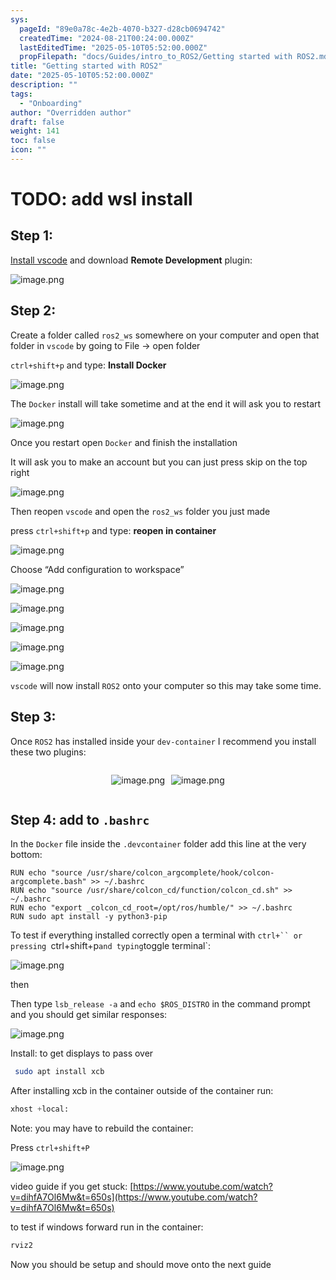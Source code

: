 ```yaml
---
sys:
  pageId: "89e0a78c-4e2b-4070-b327-d28cb0694742"
  createdTime: "2024-08-21T00:24:00.000Z"
  lastEditedTime: "2025-05-10T05:52:00.000Z"
  propFilepath: "docs/Guides/intro_to_ROS2/Getting started with ROS2.md"
title: "Getting started with ROS2"
date: "2025-05-10T05:52:00.000Z"
description: ""
tags:
  - "Onboarding"
author: "Overridden author"
draft: false
weight: 141
toc: false
icon: ""
---
```


# TODO: add wsl install

## Step 1:

[Install vscode](https://code.visualstudio.com/download) and download **Remote Development** plugin:

![image.png](https://prod-files-secure.s3.us-west-2.amazonaws.com/d518164a-d88e-44d1-a4ee-3adb3bd8bce0/efb52993-1881-4a40-b95e-6f020334f022/image.png?X-Amz-Algorithm=AWS4-HMAC-SHA256&X-Amz-Content-Sha256=UNSIGNED-PAYLOAD&X-Amz-Credential=ASIAZI2LB466YTESIDUX%2F20250630%2Fus-west-2%2Fs3%2Faws4_request&X-Amz-Date=20250630T004634Z&X-Amz-Expires=3600&X-Amz-Security-Token=IQoJb3JpZ2luX2VjELX%2F%2F%2F%2F%2F%2F%2F%2F%2F%2FwEaCXVzLXdlc3QtMiJHMEUCIQDCtIIVqa92HlynkMQFQYR5Iut28vJvGBZhVMYPKxh9mwIgM02iCbF9HWBilIAPlU62Id%2FHcOgv97weXgT8xx2XzOMqiAQIrv%2F%2F%2F%2F%2F%2F%2F%2F%2F%2FARAAGgw2Mzc0MjMxODM4MDUiDBsPysCqZMOkvFEKZircA9l2JsmToGIBflTpVEGrW6Y4cICYQgMvLjMcWA0Cht6zJtA%2BIqeWNCyfoaTma0NTSD0QeQugIctYeZIoKKsIY4%2BfovbY%2BODtBSXWf9B0gF6nTdnyLtAFur%2FaMzq3tDIY04YzWi%2BqUBKF1RzEwKiy5%2BI3ET8FeFUzD9MEP1j0nJEqRK16TgA%2BcwhjInLJetbSHqqkq9nuDWCc3622RPNLrZogEQVmZ3CKfR%2BV5QtGOWEFPnPVQSywiqbFzQ6TMGLMz9VYjuqznvEzhui%2B%2BOGrymb%2FYmbcVFe9ajOUIH%2BEFKxVyO2c03WmYR8z20h9C2TUinrXBmA2GxFfLq1%2FWIh6WtsqW4Eqb7F1a%2Bp9pn9xqeuFXZgcBAT5Y8q9yRthCYKPUPyApgEyoxyYbIdhwzA%2FuXpLY8ME7WkNhryuMj2TYBebRqiyXxxOMcdYqJYMDTfUGXV9ZdNUobdW2sVIkbTxlaLjVRwhUNRvbviX88kT6yFPxi2SNZe4A4mv8Nckjt4tt4Q7MWqW%2FSkVSThfBFntwL796PK851V3lk2a7DM0%2BV7DfWbTvAsSq0JKoqNPSCgsRNx4pM89MU5XSJd9vx%2BngQxWFuiI1wnh2096rXBNmIAslWxvepyTzTvKiI99MIjNhsMGOqUBXW%2Fc3lpFqXtBHkU0y7LnoIqV9yz8ptwf%2FWmBgoKwQpM6xCM0kpsp9UvmXEYfWHKytZD1JlYJLmyopcXYnusPmgYselNRdfqZmqAhgahZaqvNcswhrKAwh0m7S%2FkHXqpvWIvDCVa9juN6TSjELbs8lgrYLcUGuOvOIlWP6TWJrIrEQaGfX9T4ieGw59zN8Nr6ElMaiF0FUpdS4x41PpPPakqhiZMC&X-Amz-Signature=8d588ea4e6fec2bce190ea85adeb955de01003991ac606883091772c936d696d&X-Amz-SignedHeaders=host&x-amz-checksum-mode=ENABLED&x-id=GetObject)

## Step 2:

Create a folder called `ros2_ws` somewhere on your computer and open that folder in `vscode` by going to File → open folder 

`ctrl+shift+p` and type: **Install Docker**

![image.png](https://prod-files-secure.s3.us-west-2.amazonaws.com/d518164a-d88e-44d1-a4ee-3adb3bd8bce0/2269dc0e-1cd5-47ff-bceb-c04ad9b2eab0/image.png?X-Amz-Algorithm=AWS4-HMAC-SHA256&X-Amz-Content-Sha256=UNSIGNED-PAYLOAD&X-Amz-Credential=ASIAZI2LB466YTESIDUX%2F20250630%2Fus-west-2%2Fs3%2Faws4_request&X-Amz-Date=20250630T004634Z&X-Amz-Expires=3600&X-Amz-Security-Token=IQoJb3JpZ2luX2VjELX%2F%2F%2F%2F%2F%2F%2F%2F%2F%2FwEaCXVzLXdlc3QtMiJHMEUCIQDCtIIVqa92HlynkMQFQYR5Iut28vJvGBZhVMYPKxh9mwIgM02iCbF9HWBilIAPlU62Id%2FHcOgv97weXgT8xx2XzOMqiAQIrv%2F%2F%2F%2F%2F%2F%2F%2F%2F%2FARAAGgw2Mzc0MjMxODM4MDUiDBsPysCqZMOkvFEKZircA9l2JsmToGIBflTpVEGrW6Y4cICYQgMvLjMcWA0Cht6zJtA%2BIqeWNCyfoaTma0NTSD0QeQugIctYeZIoKKsIY4%2BfovbY%2BODtBSXWf9B0gF6nTdnyLtAFur%2FaMzq3tDIY04YzWi%2BqUBKF1RzEwKiy5%2BI3ET8FeFUzD9MEP1j0nJEqRK16TgA%2BcwhjInLJetbSHqqkq9nuDWCc3622RPNLrZogEQVmZ3CKfR%2BV5QtGOWEFPnPVQSywiqbFzQ6TMGLMz9VYjuqznvEzhui%2B%2BOGrymb%2FYmbcVFe9ajOUIH%2BEFKxVyO2c03WmYR8z20h9C2TUinrXBmA2GxFfLq1%2FWIh6WtsqW4Eqb7F1a%2Bp9pn9xqeuFXZgcBAT5Y8q9yRthCYKPUPyApgEyoxyYbIdhwzA%2FuXpLY8ME7WkNhryuMj2TYBebRqiyXxxOMcdYqJYMDTfUGXV9ZdNUobdW2sVIkbTxlaLjVRwhUNRvbviX88kT6yFPxi2SNZe4A4mv8Nckjt4tt4Q7MWqW%2FSkVSThfBFntwL796PK851V3lk2a7DM0%2BV7DfWbTvAsSq0JKoqNPSCgsRNx4pM89MU5XSJd9vx%2BngQxWFuiI1wnh2096rXBNmIAslWxvepyTzTvKiI99MIjNhsMGOqUBXW%2Fc3lpFqXtBHkU0y7LnoIqV9yz8ptwf%2FWmBgoKwQpM6xCM0kpsp9UvmXEYfWHKytZD1JlYJLmyopcXYnusPmgYselNRdfqZmqAhgahZaqvNcswhrKAwh0m7S%2FkHXqpvWIvDCVa9juN6TSjELbs8lgrYLcUGuOvOIlWP6TWJrIrEQaGfX9T4ieGw59zN8Nr6ElMaiF0FUpdS4x41PpPPakqhiZMC&X-Amz-Signature=bfeadb9c8e27fd27b96bc3b170fa75bb47c2fb89043964d30420d72108d97ef3&X-Amz-SignedHeaders=host&x-amz-checksum-mode=ENABLED&x-id=GetObject)

The `Docker` install will take sometime and at the end it will ask you to restart

![image.png](https://prod-files-secure.s3.us-west-2.amazonaws.com/d518164a-d88e-44d1-a4ee-3adb3bd8bce0/ed233f78-be33-4b1f-b89c-9c346c0e961e/image.png?X-Amz-Algorithm=AWS4-HMAC-SHA256&X-Amz-Content-Sha256=UNSIGNED-PAYLOAD&X-Amz-Credential=ASIAZI2LB466YTESIDUX%2F20250630%2Fus-west-2%2Fs3%2Faws4_request&X-Amz-Date=20250630T004634Z&X-Amz-Expires=3600&X-Amz-Security-Token=IQoJb3JpZ2luX2VjELX%2F%2F%2F%2F%2F%2F%2F%2F%2F%2FwEaCXVzLXdlc3QtMiJHMEUCIQDCtIIVqa92HlynkMQFQYR5Iut28vJvGBZhVMYPKxh9mwIgM02iCbF9HWBilIAPlU62Id%2FHcOgv97weXgT8xx2XzOMqiAQIrv%2F%2F%2F%2F%2F%2F%2F%2F%2F%2FARAAGgw2Mzc0MjMxODM4MDUiDBsPysCqZMOkvFEKZircA9l2JsmToGIBflTpVEGrW6Y4cICYQgMvLjMcWA0Cht6zJtA%2BIqeWNCyfoaTma0NTSD0QeQugIctYeZIoKKsIY4%2BfovbY%2BODtBSXWf9B0gF6nTdnyLtAFur%2FaMzq3tDIY04YzWi%2BqUBKF1RzEwKiy5%2BI3ET8FeFUzD9MEP1j0nJEqRK16TgA%2BcwhjInLJetbSHqqkq9nuDWCc3622RPNLrZogEQVmZ3CKfR%2BV5QtGOWEFPnPVQSywiqbFzQ6TMGLMz9VYjuqznvEzhui%2B%2BOGrymb%2FYmbcVFe9ajOUIH%2BEFKxVyO2c03WmYR8z20h9C2TUinrXBmA2GxFfLq1%2FWIh6WtsqW4Eqb7F1a%2Bp9pn9xqeuFXZgcBAT5Y8q9yRthCYKPUPyApgEyoxyYbIdhwzA%2FuXpLY8ME7WkNhryuMj2TYBebRqiyXxxOMcdYqJYMDTfUGXV9ZdNUobdW2sVIkbTxlaLjVRwhUNRvbviX88kT6yFPxi2SNZe4A4mv8Nckjt4tt4Q7MWqW%2FSkVSThfBFntwL796PK851V3lk2a7DM0%2BV7DfWbTvAsSq0JKoqNPSCgsRNx4pM89MU5XSJd9vx%2BngQxWFuiI1wnh2096rXBNmIAslWxvepyTzTvKiI99MIjNhsMGOqUBXW%2Fc3lpFqXtBHkU0y7LnoIqV9yz8ptwf%2FWmBgoKwQpM6xCM0kpsp9UvmXEYfWHKytZD1JlYJLmyopcXYnusPmgYselNRdfqZmqAhgahZaqvNcswhrKAwh0m7S%2FkHXqpvWIvDCVa9juN6TSjELbs8lgrYLcUGuOvOIlWP6TWJrIrEQaGfX9T4ieGw59zN8Nr6ElMaiF0FUpdS4x41PpPPakqhiZMC&X-Amz-Signature=7c77c8a1b0845cbeba7f0eae522b131763dfa25c67576b75c58ab16baeacd19c&X-Amz-SignedHeaders=host&x-amz-checksum-mode=ENABLED&x-id=GetObject)

Once you restart open `Docker` and finish the installation

It will ask you to make an account but you can just press skip on the top right

![image.png](https://prod-files-secure.s3.us-west-2.amazonaws.com/d518164a-d88e-44d1-a4ee-3adb3bd8bce0/21010ad9-1659-4fd9-9f59-9932a09b2a3d/image.png?X-Amz-Algorithm=AWS4-HMAC-SHA256&X-Amz-Content-Sha256=UNSIGNED-PAYLOAD&X-Amz-Credential=ASIAZI2LB466YTESIDUX%2F20250630%2Fus-west-2%2Fs3%2Faws4_request&X-Amz-Date=20250630T004634Z&X-Amz-Expires=3600&X-Amz-Security-Token=IQoJb3JpZ2luX2VjELX%2F%2F%2F%2F%2F%2F%2F%2F%2F%2FwEaCXVzLXdlc3QtMiJHMEUCIQDCtIIVqa92HlynkMQFQYR5Iut28vJvGBZhVMYPKxh9mwIgM02iCbF9HWBilIAPlU62Id%2FHcOgv97weXgT8xx2XzOMqiAQIrv%2F%2F%2F%2F%2F%2F%2F%2F%2F%2FARAAGgw2Mzc0MjMxODM4MDUiDBsPysCqZMOkvFEKZircA9l2JsmToGIBflTpVEGrW6Y4cICYQgMvLjMcWA0Cht6zJtA%2BIqeWNCyfoaTma0NTSD0QeQugIctYeZIoKKsIY4%2BfovbY%2BODtBSXWf9B0gF6nTdnyLtAFur%2FaMzq3tDIY04YzWi%2BqUBKF1RzEwKiy5%2BI3ET8FeFUzD9MEP1j0nJEqRK16TgA%2BcwhjInLJetbSHqqkq9nuDWCc3622RPNLrZogEQVmZ3CKfR%2BV5QtGOWEFPnPVQSywiqbFzQ6TMGLMz9VYjuqznvEzhui%2B%2BOGrymb%2FYmbcVFe9ajOUIH%2BEFKxVyO2c03WmYR8z20h9C2TUinrXBmA2GxFfLq1%2FWIh6WtsqW4Eqb7F1a%2Bp9pn9xqeuFXZgcBAT5Y8q9yRthCYKPUPyApgEyoxyYbIdhwzA%2FuXpLY8ME7WkNhryuMj2TYBebRqiyXxxOMcdYqJYMDTfUGXV9ZdNUobdW2sVIkbTxlaLjVRwhUNRvbviX88kT6yFPxi2SNZe4A4mv8Nckjt4tt4Q7MWqW%2FSkVSThfBFntwL796PK851V3lk2a7DM0%2BV7DfWbTvAsSq0JKoqNPSCgsRNx4pM89MU5XSJd9vx%2BngQxWFuiI1wnh2096rXBNmIAslWxvepyTzTvKiI99MIjNhsMGOqUBXW%2Fc3lpFqXtBHkU0y7LnoIqV9yz8ptwf%2FWmBgoKwQpM6xCM0kpsp9UvmXEYfWHKytZD1JlYJLmyopcXYnusPmgYselNRdfqZmqAhgahZaqvNcswhrKAwh0m7S%2FkHXqpvWIvDCVa9juN6TSjELbs8lgrYLcUGuOvOIlWP6TWJrIrEQaGfX9T4ieGw59zN8Nr6ElMaiF0FUpdS4x41PpPPakqhiZMC&X-Amz-Signature=5ced1790ef44f293a2e7819a0dec279b53b5106fc42739f5a7676230886b7ddd&X-Amz-SignedHeaders=host&x-amz-checksum-mode=ENABLED&x-id=GetObject)

Then reopen `vscode` and open the `ros2_ws` folder you just made

press `ctrl+shift+p` and type: **reopen in container**

![image.png](https://prod-files-secure.s3.us-west-2.amazonaws.com/d518164a-d88e-44d1-a4ee-3adb3bd8bce0/4e93b8c2-41ad-488c-8095-c74205196118/image.png?X-Amz-Algorithm=AWS4-HMAC-SHA256&X-Amz-Content-Sha256=UNSIGNED-PAYLOAD&X-Amz-Credential=ASIAZI2LB466YTESIDUX%2F20250630%2Fus-west-2%2Fs3%2Faws4_request&X-Amz-Date=20250630T004634Z&X-Amz-Expires=3600&X-Amz-Security-Token=IQoJb3JpZ2luX2VjELX%2F%2F%2F%2F%2F%2F%2F%2F%2F%2FwEaCXVzLXdlc3QtMiJHMEUCIQDCtIIVqa92HlynkMQFQYR5Iut28vJvGBZhVMYPKxh9mwIgM02iCbF9HWBilIAPlU62Id%2FHcOgv97weXgT8xx2XzOMqiAQIrv%2F%2F%2F%2F%2F%2F%2F%2F%2F%2FARAAGgw2Mzc0MjMxODM4MDUiDBsPysCqZMOkvFEKZircA9l2JsmToGIBflTpVEGrW6Y4cICYQgMvLjMcWA0Cht6zJtA%2BIqeWNCyfoaTma0NTSD0QeQugIctYeZIoKKsIY4%2BfovbY%2BODtBSXWf9B0gF6nTdnyLtAFur%2FaMzq3tDIY04YzWi%2BqUBKF1RzEwKiy5%2BI3ET8FeFUzD9MEP1j0nJEqRK16TgA%2BcwhjInLJetbSHqqkq9nuDWCc3622RPNLrZogEQVmZ3CKfR%2BV5QtGOWEFPnPVQSywiqbFzQ6TMGLMz9VYjuqznvEzhui%2B%2BOGrymb%2FYmbcVFe9ajOUIH%2BEFKxVyO2c03WmYR8z20h9C2TUinrXBmA2GxFfLq1%2FWIh6WtsqW4Eqb7F1a%2Bp9pn9xqeuFXZgcBAT5Y8q9yRthCYKPUPyApgEyoxyYbIdhwzA%2FuXpLY8ME7WkNhryuMj2TYBebRqiyXxxOMcdYqJYMDTfUGXV9ZdNUobdW2sVIkbTxlaLjVRwhUNRvbviX88kT6yFPxi2SNZe4A4mv8Nckjt4tt4Q7MWqW%2FSkVSThfBFntwL796PK851V3lk2a7DM0%2BV7DfWbTvAsSq0JKoqNPSCgsRNx4pM89MU5XSJd9vx%2BngQxWFuiI1wnh2096rXBNmIAslWxvepyTzTvKiI99MIjNhsMGOqUBXW%2Fc3lpFqXtBHkU0y7LnoIqV9yz8ptwf%2FWmBgoKwQpM6xCM0kpsp9UvmXEYfWHKytZD1JlYJLmyopcXYnusPmgYselNRdfqZmqAhgahZaqvNcswhrKAwh0m7S%2FkHXqpvWIvDCVa9juN6TSjELbs8lgrYLcUGuOvOIlWP6TWJrIrEQaGfX9T4ieGw59zN8Nr6ElMaiF0FUpdS4x41PpPPakqhiZMC&X-Amz-Signature=2b8343814456088a4ae0a785c2b4011c444b997fffd4f6da9c80dfafda1ae362&X-Amz-SignedHeaders=host&x-amz-checksum-mode=ENABLED&x-id=GetObject)

Choose “Add configuration to workspace”

![image.png](https://prod-files-secure.s3.us-west-2.amazonaws.com/d518164a-d88e-44d1-a4ee-3adb3bd8bce0/9560b282-5060-4989-ba37-97e7b2c22476/image.png?X-Amz-Algorithm=AWS4-HMAC-SHA256&X-Amz-Content-Sha256=UNSIGNED-PAYLOAD&X-Amz-Credential=ASIAZI2LB466YTESIDUX%2F20250630%2Fus-west-2%2Fs3%2Faws4_request&X-Amz-Date=20250630T004634Z&X-Amz-Expires=3600&X-Amz-Security-Token=IQoJb3JpZ2luX2VjELX%2F%2F%2F%2F%2F%2F%2F%2F%2F%2FwEaCXVzLXdlc3QtMiJHMEUCIQDCtIIVqa92HlynkMQFQYR5Iut28vJvGBZhVMYPKxh9mwIgM02iCbF9HWBilIAPlU62Id%2FHcOgv97weXgT8xx2XzOMqiAQIrv%2F%2F%2F%2F%2F%2F%2F%2F%2F%2FARAAGgw2Mzc0MjMxODM4MDUiDBsPysCqZMOkvFEKZircA9l2JsmToGIBflTpVEGrW6Y4cICYQgMvLjMcWA0Cht6zJtA%2BIqeWNCyfoaTma0NTSD0QeQugIctYeZIoKKsIY4%2BfovbY%2BODtBSXWf9B0gF6nTdnyLtAFur%2FaMzq3tDIY04YzWi%2BqUBKF1RzEwKiy5%2BI3ET8FeFUzD9MEP1j0nJEqRK16TgA%2BcwhjInLJetbSHqqkq9nuDWCc3622RPNLrZogEQVmZ3CKfR%2BV5QtGOWEFPnPVQSywiqbFzQ6TMGLMz9VYjuqznvEzhui%2B%2BOGrymb%2FYmbcVFe9ajOUIH%2BEFKxVyO2c03WmYR8z20h9C2TUinrXBmA2GxFfLq1%2FWIh6WtsqW4Eqb7F1a%2Bp9pn9xqeuFXZgcBAT5Y8q9yRthCYKPUPyApgEyoxyYbIdhwzA%2FuXpLY8ME7WkNhryuMj2TYBebRqiyXxxOMcdYqJYMDTfUGXV9ZdNUobdW2sVIkbTxlaLjVRwhUNRvbviX88kT6yFPxi2SNZe4A4mv8Nckjt4tt4Q7MWqW%2FSkVSThfBFntwL796PK851V3lk2a7DM0%2BV7DfWbTvAsSq0JKoqNPSCgsRNx4pM89MU5XSJd9vx%2BngQxWFuiI1wnh2096rXBNmIAslWxvepyTzTvKiI99MIjNhsMGOqUBXW%2Fc3lpFqXtBHkU0y7LnoIqV9yz8ptwf%2FWmBgoKwQpM6xCM0kpsp9UvmXEYfWHKytZD1JlYJLmyopcXYnusPmgYselNRdfqZmqAhgahZaqvNcswhrKAwh0m7S%2FkHXqpvWIvDCVa9juN6TSjELbs8lgrYLcUGuOvOIlWP6TWJrIrEQaGfX9T4ieGw59zN8Nr6ElMaiF0FUpdS4x41PpPPakqhiZMC&X-Amz-Signature=ccafef564100cb4241f14cd04863d7c5e1eda1ce398caffdfc3e372b30ea6550&X-Amz-SignedHeaders=host&x-amz-checksum-mode=ENABLED&x-id=GetObject)

![image.png](https://prod-files-secure.s3.us-west-2.amazonaws.com/d518164a-d88e-44d1-a4ee-3adb3bd8bce0/2ee63f81-886b-48e8-a553-dc6e5eac99e4/image.png?X-Amz-Algorithm=AWS4-HMAC-SHA256&X-Amz-Content-Sha256=UNSIGNED-PAYLOAD&X-Amz-Credential=ASIAZI2LB466YTESIDUX%2F20250630%2Fus-west-2%2Fs3%2Faws4_request&X-Amz-Date=20250630T004634Z&X-Amz-Expires=3600&X-Amz-Security-Token=IQoJb3JpZ2luX2VjELX%2F%2F%2F%2F%2F%2F%2F%2F%2F%2FwEaCXVzLXdlc3QtMiJHMEUCIQDCtIIVqa92HlynkMQFQYR5Iut28vJvGBZhVMYPKxh9mwIgM02iCbF9HWBilIAPlU62Id%2FHcOgv97weXgT8xx2XzOMqiAQIrv%2F%2F%2F%2F%2F%2F%2F%2F%2F%2FARAAGgw2Mzc0MjMxODM4MDUiDBsPysCqZMOkvFEKZircA9l2JsmToGIBflTpVEGrW6Y4cICYQgMvLjMcWA0Cht6zJtA%2BIqeWNCyfoaTma0NTSD0QeQugIctYeZIoKKsIY4%2BfovbY%2BODtBSXWf9B0gF6nTdnyLtAFur%2FaMzq3tDIY04YzWi%2BqUBKF1RzEwKiy5%2BI3ET8FeFUzD9MEP1j0nJEqRK16TgA%2BcwhjInLJetbSHqqkq9nuDWCc3622RPNLrZogEQVmZ3CKfR%2BV5QtGOWEFPnPVQSywiqbFzQ6TMGLMz9VYjuqznvEzhui%2B%2BOGrymb%2FYmbcVFe9ajOUIH%2BEFKxVyO2c03WmYR8z20h9C2TUinrXBmA2GxFfLq1%2FWIh6WtsqW4Eqb7F1a%2Bp9pn9xqeuFXZgcBAT5Y8q9yRthCYKPUPyApgEyoxyYbIdhwzA%2FuXpLY8ME7WkNhryuMj2TYBebRqiyXxxOMcdYqJYMDTfUGXV9ZdNUobdW2sVIkbTxlaLjVRwhUNRvbviX88kT6yFPxi2SNZe4A4mv8Nckjt4tt4Q7MWqW%2FSkVSThfBFntwL796PK851V3lk2a7DM0%2BV7DfWbTvAsSq0JKoqNPSCgsRNx4pM89MU5XSJd9vx%2BngQxWFuiI1wnh2096rXBNmIAslWxvepyTzTvKiI99MIjNhsMGOqUBXW%2Fc3lpFqXtBHkU0y7LnoIqV9yz8ptwf%2FWmBgoKwQpM6xCM0kpsp9UvmXEYfWHKytZD1JlYJLmyopcXYnusPmgYselNRdfqZmqAhgahZaqvNcswhrKAwh0m7S%2FkHXqpvWIvDCVa9juN6TSjELbs8lgrYLcUGuOvOIlWP6TWJrIrEQaGfX9T4ieGw59zN8Nr6ElMaiF0FUpdS4x41PpPPakqhiZMC&X-Amz-Signature=3594197e5d54f791eb0ea1b3bfd422fae4d9617abb321c674c1a8d12d5374206&X-Amz-SignedHeaders=host&x-amz-checksum-mode=ENABLED&x-id=GetObject)

![image.png](https://prod-files-secure.s3.us-west-2.amazonaws.com/d518164a-d88e-44d1-a4ee-3adb3bd8bce0/ae1580b2-b048-407e-aed9-b584224a7a04/image.png?X-Amz-Algorithm=AWS4-HMAC-SHA256&X-Amz-Content-Sha256=UNSIGNED-PAYLOAD&X-Amz-Credential=ASIAZI2LB466YTESIDUX%2F20250630%2Fus-west-2%2Fs3%2Faws4_request&X-Amz-Date=20250630T004634Z&X-Amz-Expires=3600&X-Amz-Security-Token=IQoJb3JpZ2luX2VjELX%2F%2F%2F%2F%2F%2F%2F%2F%2F%2FwEaCXVzLXdlc3QtMiJHMEUCIQDCtIIVqa92HlynkMQFQYR5Iut28vJvGBZhVMYPKxh9mwIgM02iCbF9HWBilIAPlU62Id%2FHcOgv97weXgT8xx2XzOMqiAQIrv%2F%2F%2F%2F%2F%2F%2F%2F%2F%2FARAAGgw2Mzc0MjMxODM4MDUiDBsPysCqZMOkvFEKZircA9l2JsmToGIBflTpVEGrW6Y4cICYQgMvLjMcWA0Cht6zJtA%2BIqeWNCyfoaTma0NTSD0QeQugIctYeZIoKKsIY4%2BfovbY%2BODtBSXWf9B0gF6nTdnyLtAFur%2FaMzq3tDIY04YzWi%2BqUBKF1RzEwKiy5%2BI3ET8FeFUzD9MEP1j0nJEqRK16TgA%2BcwhjInLJetbSHqqkq9nuDWCc3622RPNLrZogEQVmZ3CKfR%2BV5QtGOWEFPnPVQSywiqbFzQ6TMGLMz9VYjuqznvEzhui%2B%2BOGrymb%2FYmbcVFe9ajOUIH%2BEFKxVyO2c03WmYR8z20h9C2TUinrXBmA2GxFfLq1%2FWIh6WtsqW4Eqb7F1a%2Bp9pn9xqeuFXZgcBAT5Y8q9yRthCYKPUPyApgEyoxyYbIdhwzA%2FuXpLY8ME7WkNhryuMj2TYBebRqiyXxxOMcdYqJYMDTfUGXV9ZdNUobdW2sVIkbTxlaLjVRwhUNRvbviX88kT6yFPxi2SNZe4A4mv8Nckjt4tt4Q7MWqW%2FSkVSThfBFntwL796PK851V3lk2a7DM0%2BV7DfWbTvAsSq0JKoqNPSCgsRNx4pM89MU5XSJd9vx%2BngQxWFuiI1wnh2096rXBNmIAslWxvepyTzTvKiI99MIjNhsMGOqUBXW%2Fc3lpFqXtBHkU0y7LnoIqV9yz8ptwf%2FWmBgoKwQpM6xCM0kpsp9UvmXEYfWHKytZD1JlYJLmyopcXYnusPmgYselNRdfqZmqAhgahZaqvNcswhrKAwh0m7S%2FkHXqpvWIvDCVa9juN6TSjELbs8lgrYLcUGuOvOIlWP6TWJrIrEQaGfX9T4ieGw59zN8Nr6ElMaiF0FUpdS4x41PpPPakqhiZMC&X-Amz-Signature=040870192fa9ede7f8c0cdc38bbb1238656fc6f054753811bf27004d4049e8ce&X-Amz-SignedHeaders=host&x-amz-checksum-mode=ENABLED&x-id=GetObject)

![image.png](https://prod-files-secure.s3.us-west-2.amazonaws.com/d518164a-d88e-44d1-a4ee-3adb3bd8bce0/53255b28-f75e-430f-b9e3-c0ac8577e42b/image.png?X-Amz-Algorithm=AWS4-HMAC-SHA256&X-Amz-Content-Sha256=UNSIGNED-PAYLOAD&X-Amz-Credential=ASIAZI2LB466YTESIDUX%2F20250630%2Fus-west-2%2Fs3%2Faws4_request&X-Amz-Date=20250630T004634Z&X-Amz-Expires=3600&X-Amz-Security-Token=IQoJb3JpZ2luX2VjELX%2F%2F%2F%2F%2F%2F%2F%2F%2F%2FwEaCXVzLXdlc3QtMiJHMEUCIQDCtIIVqa92HlynkMQFQYR5Iut28vJvGBZhVMYPKxh9mwIgM02iCbF9HWBilIAPlU62Id%2FHcOgv97weXgT8xx2XzOMqiAQIrv%2F%2F%2F%2F%2F%2F%2F%2F%2F%2FARAAGgw2Mzc0MjMxODM4MDUiDBsPysCqZMOkvFEKZircA9l2JsmToGIBflTpVEGrW6Y4cICYQgMvLjMcWA0Cht6zJtA%2BIqeWNCyfoaTma0NTSD0QeQugIctYeZIoKKsIY4%2BfovbY%2BODtBSXWf9B0gF6nTdnyLtAFur%2FaMzq3tDIY04YzWi%2BqUBKF1RzEwKiy5%2BI3ET8FeFUzD9MEP1j0nJEqRK16TgA%2BcwhjInLJetbSHqqkq9nuDWCc3622RPNLrZogEQVmZ3CKfR%2BV5QtGOWEFPnPVQSywiqbFzQ6TMGLMz9VYjuqznvEzhui%2B%2BOGrymb%2FYmbcVFe9ajOUIH%2BEFKxVyO2c03WmYR8z20h9C2TUinrXBmA2GxFfLq1%2FWIh6WtsqW4Eqb7F1a%2Bp9pn9xqeuFXZgcBAT5Y8q9yRthCYKPUPyApgEyoxyYbIdhwzA%2FuXpLY8ME7WkNhryuMj2TYBebRqiyXxxOMcdYqJYMDTfUGXV9ZdNUobdW2sVIkbTxlaLjVRwhUNRvbviX88kT6yFPxi2SNZe4A4mv8Nckjt4tt4Q7MWqW%2FSkVSThfBFntwL796PK851V3lk2a7DM0%2BV7DfWbTvAsSq0JKoqNPSCgsRNx4pM89MU5XSJd9vx%2BngQxWFuiI1wnh2096rXBNmIAslWxvepyTzTvKiI99MIjNhsMGOqUBXW%2Fc3lpFqXtBHkU0y7LnoIqV9yz8ptwf%2FWmBgoKwQpM6xCM0kpsp9UvmXEYfWHKytZD1JlYJLmyopcXYnusPmgYselNRdfqZmqAhgahZaqvNcswhrKAwh0m7S%2FkHXqpvWIvDCVa9juN6TSjELbs8lgrYLcUGuOvOIlWP6TWJrIrEQaGfX9T4ieGw59zN8Nr6ElMaiF0FUpdS4x41PpPPakqhiZMC&X-Amz-Signature=c63d1aa3ee50c5b1c494eb9b239ba9e08dace2476b098e5544f54551c103615b&X-Amz-SignedHeaders=host&x-amz-checksum-mode=ENABLED&x-id=GetObject)

![image.png](https://prod-files-secure.s3.us-west-2.amazonaws.com/d518164a-d88e-44d1-a4ee-3adb3bd8bce0/7c562767-5af9-4ffb-97d1-327bcdf4ee00/image.png?X-Amz-Algorithm=AWS4-HMAC-SHA256&X-Amz-Content-Sha256=UNSIGNED-PAYLOAD&X-Amz-Credential=ASIAZI2LB466YTESIDUX%2F20250630%2Fus-west-2%2Fs3%2Faws4_request&X-Amz-Date=20250630T004634Z&X-Amz-Expires=3600&X-Amz-Security-Token=IQoJb3JpZ2luX2VjELX%2F%2F%2F%2F%2F%2F%2F%2F%2F%2FwEaCXVzLXdlc3QtMiJHMEUCIQDCtIIVqa92HlynkMQFQYR5Iut28vJvGBZhVMYPKxh9mwIgM02iCbF9HWBilIAPlU62Id%2FHcOgv97weXgT8xx2XzOMqiAQIrv%2F%2F%2F%2F%2F%2F%2F%2F%2F%2FARAAGgw2Mzc0MjMxODM4MDUiDBsPysCqZMOkvFEKZircA9l2JsmToGIBflTpVEGrW6Y4cICYQgMvLjMcWA0Cht6zJtA%2BIqeWNCyfoaTma0NTSD0QeQugIctYeZIoKKsIY4%2BfovbY%2BODtBSXWf9B0gF6nTdnyLtAFur%2FaMzq3tDIY04YzWi%2BqUBKF1RzEwKiy5%2BI3ET8FeFUzD9MEP1j0nJEqRK16TgA%2BcwhjInLJetbSHqqkq9nuDWCc3622RPNLrZogEQVmZ3CKfR%2BV5QtGOWEFPnPVQSywiqbFzQ6TMGLMz9VYjuqznvEzhui%2B%2BOGrymb%2FYmbcVFe9ajOUIH%2BEFKxVyO2c03WmYR8z20h9C2TUinrXBmA2GxFfLq1%2FWIh6WtsqW4Eqb7F1a%2Bp9pn9xqeuFXZgcBAT5Y8q9yRthCYKPUPyApgEyoxyYbIdhwzA%2FuXpLY8ME7WkNhryuMj2TYBebRqiyXxxOMcdYqJYMDTfUGXV9ZdNUobdW2sVIkbTxlaLjVRwhUNRvbviX88kT6yFPxi2SNZe4A4mv8Nckjt4tt4Q7MWqW%2FSkVSThfBFntwL796PK851V3lk2a7DM0%2BV7DfWbTvAsSq0JKoqNPSCgsRNx4pM89MU5XSJd9vx%2BngQxWFuiI1wnh2096rXBNmIAslWxvepyTzTvKiI99MIjNhsMGOqUBXW%2Fc3lpFqXtBHkU0y7LnoIqV9yz8ptwf%2FWmBgoKwQpM6xCM0kpsp9UvmXEYfWHKytZD1JlYJLmyopcXYnusPmgYselNRdfqZmqAhgahZaqvNcswhrKAwh0m7S%2FkHXqpvWIvDCVa9juN6TSjELbs8lgrYLcUGuOvOIlWP6TWJrIrEQaGfX9T4ieGw59zN8Nr6ElMaiF0FUpdS4x41PpPPakqhiZMC&X-Amz-Signature=c913578f85214136a9b8286eff409eb6561b0304a751b23d1f8a65e91e381c32&X-Amz-SignedHeaders=host&x-amz-checksum-mode=ENABLED&x-id=GetObject)

`vscode` will now install `ROS2` onto your computer so this may take some time.

## Step 3:

Once `ROS2` has installed inside your `dev-container` I recommend you install these two plugins:

<div style="display: flex;flex-direction: row; column-gap:10px; max-width: 630px;justify-content: center;">
<div>

![image.png](https://prod-files-secure.s3.us-west-2.amazonaws.com/d518164a-d88e-44d1-a4ee-3adb3bd8bce0/3fc3d550-5a54-4ba1-ba6b-faa01cdb7369/image.png?X-Amz-Algorithm=AWS4-HMAC-SHA256&X-Amz-Content-Sha256=UNSIGNED-PAYLOAD&X-Amz-Credential=ASIAZI2LB466XLBWVITL%2F20250630%2Fus-west-2%2Fs3%2Faws4_request&X-Amz-Date=20250630T004635Z&X-Amz-Expires=3600&X-Amz-Security-Token=IQoJb3JpZ2luX2VjELX%2F%2F%2F%2F%2F%2F%2F%2F%2F%2FwEaCXVzLXdlc3QtMiJGMEQCIF7TROJkrr8kSMPg9e786OcwIWqtJi7QQ3dJF3x0nBSBAiAfM7AOBcztpdpQo%2B88Wg9TNG7ecmL%2FtziZfQSIYAxNRCqIBAiu%2F%2F%2F%2F%2F%2F%2F%2F%2F%2F8BEAAaDDYzNzQyMzE4MzgwNSIM395bbRzc3YW2ZoJUKtwDRsIxpoNa4eGKyHcPNXQrgWWwOqt6ASiFcqxCLEkEX5%2BzSjZyNjU%2F9dBqlGMMY6pwCzbmHvz1iNNpQEIA11gdFgZsm4IEKCN%2BONUhrdS9zgAEAWis%2FtXKWQpQUxfTlGec1cCNxGCyx8ve4ByjmlCNVW7BW2aGhUv%2B2KiZ05cUelvCpqNPKot5hxgTXPOB%2FwHcnHMyz8jOQc4NkSLW2b9sHug9aWkfZr8taUUWR23LMK9mF6MwLEwB7%2Fs48CAkZA0iHvhwL6yjiuVm23PShxvebgqsUsRtLgECfCHJlVmVJpSDI4BK4cHuPsleJR2VK4L2S4I5SDQycoK6Rb0yhM1jTqdgzrzQ29cXqFbLHL7g6DnbfoTmPjyZHF1t55%2FZCYEOQeyknT5pnaEpgN%2BqxqjwMCo1KsWAEm401nwr3FE4jQBHyJFZNnmQhf0ew7eWj%2FfkRxYZZn1KkhJIGlXYfbdnBkM%2B1jLk7%2FPrz8aZBOWygXAi2vpDHPJV%2BjpKDICdcRFb6p0rxXtQN%2FNlQFftMsDgHLieHIfJLHPqPomxMG43UBXRUb%2FDL3rqnqtuK6ONeHHiFjP2NaBpa1sCg8dStBjcoK6r3QQgM%2F2fw6ugR9k6OMVAZgWY2vRIRprmt%2FEwyc2GwwY6pgGOaAhPdH5Vpg8fCcNNOX3ofx5b5JYeLckW%2Fd3yGkAglu2CwtVfYUoWyA8Bm92zYQew7Kt77iNNm%2Fc0r5d291p1fNrUv2ELL69pgVsnh18qNRY0PbRLv2BwFEdheUesPtzC2tI9XB6t5gvbPbMXXJLawMwogMpFHwiAz6ocX8EdpuRSE2JE8%2F1eEEMVOuGfxZfMgFC84Z5KfAONZxvGKWAmVZNEUwH1&X-Amz-Signature=6008c9c0c6216f556e8e0c6135881a5821694d19ca33c38c2b940a133348b480&X-Amz-SignedHeaders=host&x-amz-checksum-mode=ENABLED&x-id=GetObject)

</div>
<div>

![image.png](https://prod-files-secure.s3.us-west-2.amazonaws.com/d518164a-d88e-44d1-a4ee-3adb3bd8bce0/d994cc66-13c2-4093-a5a3-f84cf4601a82/image.png?X-Amz-Algorithm=AWS4-HMAC-SHA256&X-Amz-Content-Sha256=UNSIGNED-PAYLOAD&X-Amz-Credential=ASIAZI2LB466XCVNYNBK%2F20250630%2Fus-west-2%2Fs3%2Faws4_request&X-Amz-Date=20250630T004635Z&X-Amz-Expires=3600&X-Amz-Security-Token=IQoJb3JpZ2luX2VjELX%2F%2F%2F%2F%2F%2F%2F%2F%2F%2FwEaCXVzLXdlc3QtMiJHMEUCIQCLhu4EEyEp7HSHqXopFtfO4aOFWgHtYcUaAOzHnOp1AwIgf9%2BwWRGTmhC8Q%2BL8RccCWosilC0R5FNRamgSmMjSVLoqiAQIrv%2F%2F%2F%2F%2F%2F%2F%2F%2F%2FARAAGgw2Mzc0MjMxODM4MDUiDOMtFXPI7AAmv2ykqCrcA144LE8ItmDhuUIsLBNUOgiWUKy0hgWuJJI4TpRy3HEiODgLfYMAibApZDq16vUmHLmzQqy8TCV3YxqY%2BPpIXhGADFoRB0ThjivgzqXHAqvSLkBe1Ctn9fPUJo%2FOv3BKYso7wD4%2F6D0yq7ljG8VVTCa3bU5Uw2XH7KMttyUAtRLpCHU%2FROwOrtcbuY7L1IZN6TzLR18nsF8YTzvEqIF%2Bo5WFCzJlxwt92vNcisAu7YU6tw5OxYNvIkTrSqTlz5cBnZ0AGwIjbeIbDlkFKl4nyW0yqHp8muXQqFAZMdU95ZWUq1jz60qPt0ThZVCmtj23T8mexsmAgrx0ji3PhQ7NCLNQb3psxzQIxVFQaYJkT3brY4NADOwfbtUR%2BtXnAFG%2Fk1eJAkUovB8f%2BvpyUym6iMjRRCtmKHIBej%2BCVfiRC%2BeqsWB8PzEvzV5cZBuVlg94nWCf6dY95c%2B94XDYZu5zqIz8XpquxX3tWPWIckEmDY3yMhbS%2BampTNDGT%2FjtERDUIWj686d0nA%2Bxhsr3gRWrVxJs5Hfe9KmamHpNcyL7fI2BxuGweUCqvhptUvnQ3jJuVkW0%2FwlDIDtLvmUcJuGQCCv%2BAgN2cg6v%2F9EdGKCwRBtk9N3y%2FJrsEdbMFRGLMOvMhsMGOqUBdJLXBrX7tONcioPzdfBXpdJAOy1we0D5dmNuXtUg0zyT0z2JwKc1zWD8n%2F2kbnvsWFdBk138cKaGYnwwmLdXpyYJE%2F17%2FkG7z2pqgdb8mjcP5blic8LSIJ%2BSeqpdf1aud7fe1qoact0Ig35S2ZG24pCSFYl3Zy1G17x0q0qiG6uV97RDbfXDlj%2BJhI4CloY9zyKfwyvRPcgWd9VWRQg5%2BhL1rjpj&X-Amz-Signature=27a0605dea9d83715cd732e693e149bd9c51a67934f834a805aeb5820dd25179&X-Amz-SignedHeaders=host&x-amz-checksum-mode=ENABLED&x-id=GetObject)

</div>
</div>

## Step 4: add to `.bashrc`

In the `Docker` file inside the `.devcontainer` folder add this line at the very bottom: 

```docker
RUN echo "source /usr/share/colcon_argcomplete/hook/colcon-argcomplete.bash" >> ~/.bashrc
RUN echo "source /usr/share/colcon_cd/function/colcon_cd.sh" >> ~/.bashrc
RUN echo "export _colcon_cd_root=/opt/ros/humble/" >> ~/.bashrc
RUN sudo apt install -y python3-pip 
```

To test if everything installed correctly open a terminal with `ctrl+`` or pressing `ctrl+shift+p` and typing `toggle terminal`:

![image.png](https://prod-files-secure.s3.us-west-2.amazonaws.com/d518164a-d88e-44d1-a4ee-3adb3bd8bce0/6a4943d8-b04e-4c02-9a58-775f3384d1a5/image.png?X-Amz-Algorithm=AWS4-HMAC-SHA256&X-Amz-Content-Sha256=UNSIGNED-PAYLOAD&X-Amz-Credential=ASIAZI2LB466YTESIDUX%2F20250630%2Fus-west-2%2Fs3%2Faws4_request&X-Amz-Date=20250630T004634Z&X-Amz-Expires=3600&X-Amz-Security-Token=IQoJb3JpZ2luX2VjELX%2F%2F%2F%2F%2F%2F%2F%2F%2F%2FwEaCXVzLXdlc3QtMiJHMEUCIQDCtIIVqa92HlynkMQFQYR5Iut28vJvGBZhVMYPKxh9mwIgM02iCbF9HWBilIAPlU62Id%2FHcOgv97weXgT8xx2XzOMqiAQIrv%2F%2F%2F%2F%2F%2F%2F%2F%2F%2FARAAGgw2Mzc0MjMxODM4MDUiDBsPysCqZMOkvFEKZircA9l2JsmToGIBflTpVEGrW6Y4cICYQgMvLjMcWA0Cht6zJtA%2BIqeWNCyfoaTma0NTSD0QeQugIctYeZIoKKsIY4%2BfovbY%2BODtBSXWf9B0gF6nTdnyLtAFur%2FaMzq3tDIY04YzWi%2BqUBKF1RzEwKiy5%2BI3ET8FeFUzD9MEP1j0nJEqRK16TgA%2BcwhjInLJetbSHqqkq9nuDWCc3622RPNLrZogEQVmZ3CKfR%2BV5QtGOWEFPnPVQSywiqbFzQ6TMGLMz9VYjuqznvEzhui%2B%2BOGrymb%2FYmbcVFe9ajOUIH%2BEFKxVyO2c03WmYR8z20h9C2TUinrXBmA2GxFfLq1%2FWIh6WtsqW4Eqb7F1a%2Bp9pn9xqeuFXZgcBAT5Y8q9yRthCYKPUPyApgEyoxyYbIdhwzA%2FuXpLY8ME7WkNhryuMj2TYBebRqiyXxxOMcdYqJYMDTfUGXV9ZdNUobdW2sVIkbTxlaLjVRwhUNRvbviX88kT6yFPxi2SNZe4A4mv8Nckjt4tt4Q7MWqW%2FSkVSThfBFntwL796PK851V3lk2a7DM0%2BV7DfWbTvAsSq0JKoqNPSCgsRNx4pM89MU5XSJd9vx%2BngQxWFuiI1wnh2096rXBNmIAslWxvepyTzTvKiI99MIjNhsMGOqUBXW%2Fc3lpFqXtBHkU0y7LnoIqV9yz8ptwf%2FWmBgoKwQpM6xCM0kpsp9UvmXEYfWHKytZD1JlYJLmyopcXYnusPmgYselNRdfqZmqAhgahZaqvNcswhrKAwh0m7S%2FkHXqpvWIvDCVa9juN6TSjELbs8lgrYLcUGuOvOIlWP6TWJrIrEQaGfX9T4ieGw59zN8Nr6ElMaiF0FUpdS4x41PpPPakqhiZMC&X-Amz-Signature=17655c339d7b72990c24c0b1691ae8a388d72c43131f26d59b1eee29c4281697&X-Amz-SignedHeaders=host&x-amz-checksum-mode=ENABLED&x-id=GetObject)

then 

Then type `lsb_release -a` and `echo $ROS_DISTRO` in the command prompt and you should get similar responses:

![image.png](https://prod-files-secure.s3.us-west-2.amazonaws.com/d518164a-d88e-44d1-a4ee-3adb3bd8bce0/3e635dec-a805-4e85-8b9e-d000e5b71a4e/image.png?X-Amz-Algorithm=AWS4-HMAC-SHA256&X-Amz-Content-Sha256=UNSIGNED-PAYLOAD&X-Amz-Credential=ASIAZI2LB466YTESIDUX%2F20250630%2Fus-west-2%2Fs3%2Faws4_request&X-Amz-Date=20250630T004634Z&X-Amz-Expires=3600&X-Amz-Security-Token=IQoJb3JpZ2luX2VjELX%2F%2F%2F%2F%2F%2F%2F%2F%2F%2FwEaCXVzLXdlc3QtMiJHMEUCIQDCtIIVqa92HlynkMQFQYR5Iut28vJvGBZhVMYPKxh9mwIgM02iCbF9HWBilIAPlU62Id%2FHcOgv97weXgT8xx2XzOMqiAQIrv%2F%2F%2F%2F%2F%2F%2F%2F%2F%2FARAAGgw2Mzc0MjMxODM4MDUiDBsPysCqZMOkvFEKZircA9l2JsmToGIBflTpVEGrW6Y4cICYQgMvLjMcWA0Cht6zJtA%2BIqeWNCyfoaTma0NTSD0QeQugIctYeZIoKKsIY4%2BfovbY%2BODtBSXWf9B0gF6nTdnyLtAFur%2FaMzq3tDIY04YzWi%2BqUBKF1RzEwKiy5%2BI3ET8FeFUzD9MEP1j0nJEqRK16TgA%2BcwhjInLJetbSHqqkq9nuDWCc3622RPNLrZogEQVmZ3CKfR%2BV5QtGOWEFPnPVQSywiqbFzQ6TMGLMz9VYjuqznvEzhui%2B%2BOGrymb%2FYmbcVFe9ajOUIH%2BEFKxVyO2c03WmYR8z20h9C2TUinrXBmA2GxFfLq1%2FWIh6WtsqW4Eqb7F1a%2Bp9pn9xqeuFXZgcBAT5Y8q9yRthCYKPUPyApgEyoxyYbIdhwzA%2FuXpLY8ME7WkNhryuMj2TYBebRqiyXxxOMcdYqJYMDTfUGXV9ZdNUobdW2sVIkbTxlaLjVRwhUNRvbviX88kT6yFPxi2SNZe4A4mv8Nckjt4tt4Q7MWqW%2FSkVSThfBFntwL796PK851V3lk2a7DM0%2BV7DfWbTvAsSq0JKoqNPSCgsRNx4pM89MU5XSJd9vx%2BngQxWFuiI1wnh2096rXBNmIAslWxvepyTzTvKiI99MIjNhsMGOqUBXW%2Fc3lpFqXtBHkU0y7LnoIqV9yz8ptwf%2FWmBgoKwQpM6xCM0kpsp9UvmXEYfWHKytZD1JlYJLmyopcXYnusPmgYselNRdfqZmqAhgahZaqvNcswhrKAwh0m7S%2FkHXqpvWIvDCVa9juN6TSjELbs8lgrYLcUGuOvOIlWP6TWJrIrEQaGfX9T4ieGw59zN8Nr6ElMaiF0FUpdS4x41PpPPakqhiZMC&X-Amz-Signature=ac1d916f1cb8d5d6b528a0199df9f2f7e15d73c4d20e96fe6810045b79fb1b3c&X-Amz-SignedHeaders=host&x-amz-checksum-mode=ENABLED&x-id=GetObject)

Install:  to get displays to pass over

```bash
 sudo apt install xcb
```

After installing xcb in the container outside of the container run:

```python
xhost +local:
```

Note: you may have to rebuild the container:

Press `ctrl+shift+P`

![image.png](https://prod-files-secure.s3.us-west-2.amazonaws.com/d518164a-d88e-44d1-a4ee-3adb3bd8bce0/6c2be660-2618-4c38-9c26-53554f7a0b7b/image.png?X-Amz-Algorithm=AWS4-HMAC-SHA256&X-Amz-Content-Sha256=UNSIGNED-PAYLOAD&X-Amz-Credential=ASIAZI2LB466YTESIDUX%2F20250630%2Fus-west-2%2Fs3%2Faws4_request&X-Amz-Date=20250630T004634Z&X-Amz-Expires=3600&X-Amz-Security-Token=IQoJb3JpZ2luX2VjELX%2F%2F%2F%2F%2F%2F%2F%2F%2F%2FwEaCXVzLXdlc3QtMiJHMEUCIQDCtIIVqa92HlynkMQFQYR5Iut28vJvGBZhVMYPKxh9mwIgM02iCbF9HWBilIAPlU62Id%2FHcOgv97weXgT8xx2XzOMqiAQIrv%2F%2F%2F%2F%2F%2F%2F%2F%2F%2FARAAGgw2Mzc0MjMxODM4MDUiDBsPysCqZMOkvFEKZircA9l2JsmToGIBflTpVEGrW6Y4cICYQgMvLjMcWA0Cht6zJtA%2BIqeWNCyfoaTma0NTSD0QeQugIctYeZIoKKsIY4%2BfovbY%2BODtBSXWf9B0gF6nTdnyLtAFur%2FaMzq3tDIY04YzWi%2BqUBKF1RzEwKiy5%2BI3ET8FeFUzD9MEP1j0nJEqRK16TgA%2BcwhjInLJetbSHqqkq9nuDWCc3622RPNLrZogEQVmZ3CKfR%2BV5QtGOWEFPnPVQSywiqbFzQ6TMGLMz9VYjuqznvEzhui%2B%2BOGrymb%2FYmbcVFe9ajOUIH%2BEFKxVyO2c03WmYR8z20h9C2TUinrXBmA2GxFfLq1%2FWIh6WtsqW4Eqb7F1a%2Bp9pn9xqeuFXZgcBAT5Y8q9yRthCYKPUPyApgEyoxyYbIdhwzA%2FuXpLY8ME7WkNhryuMj2TYBebRqiyXxxOMcdYqJYMDTfUGXV9ZdNUobdW2sVIkbTxlaLjVRwhUNRvbviX88kT6yFPxi2SNZe4A4mv8Nckjt4tt4Q7MWqW%2FSkVSThfBFntwL796PK851V3lk2a7DM0%2BV7DfWbTvAsSq0JKoqNPSCgsRNx4pM89MU5XSJd9vx%2BngQxWFuiI1wnh2096rXBNmIAslWxvepyTzTvKiI99MIjNhsMGOqUBXW%2Fc3lpFqXtBHkU0y7LnoIqV9yz8ptwf%2FWmBgoKwQpM6xCM0kpsp9UvmXEYfWHKytZD1JlYJLmyopcXYnusPmgYselNRdfqZmqAhgahZaqvNcswhrKAwh0m7S%2FkHXqpvWIvDCVa9juN6TSjELbs8lgrYLcUGuOvOIlWP6TWJrIrEQaGfX9T4ieGw59zN8Nr6ElMaiF0FUpdS4x41PpPPakqhiZMC&X-Amz-Signature=8df4412854a1d64ef846c2b2c21e33008f6744bd38e5cb4b43ee2c7dd5ceb03e&X-Amz-SignedHeaders=host&x-amz-checksum-mode=ENABLED&x-id=GetObject)

video guide if you get stuck: [https://www.youtube.com/watch?v=dihfA7Ol6Mw&t=650s](https://www.youtube.com/watch?v=dihfA7Ol6Mw&t=650s)

to test if windows forward run in the container:

```bash
rviz2
```

Now you should be setup and should move onto the next guide 
